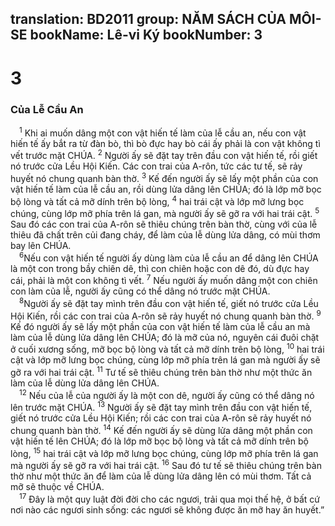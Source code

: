 translation: BD2011
group: NĂM SÁCH CỦA MÔI-SE
bookName: Lê-vi Ký 
bookNumber: 3
-------

<div class="title"><h1>3</h1><h3>Của Lễ Cầu An</h3></div>
<span class="verse le_3_1"> <sup>1</sup> Khi ai muốn dâng một con vật hiến tế làm của lễ cầu an, nếu con vật hiến tế ấy bắt ra từ đàn bò, thì bò đực hay bò cái ấy phải là con vật không tì vết trước mặt CHÚA. </span>
<span class="verse le_3_2"><sup>2</sup> Người ấy sẽ đặt tay trên đầu con vật hiến tế, rồi giết nó trước cửa Lều Hội Kiến. Các con trai của A-rôn, tức các tư tế, sẽ rảy huyết nó chung quanh bàn thờ. </span>
<span class="verse le_3_3"><sup>3</sup> Kế đến người ấy sẽ lấy một phần của con vật hiến tế làm của lễ cầu an, rồi dùng lửa dâng lên CHÚA; đó là lớp mỡ bọc bộ lòng và tất cả mỡ dính trên bộ lòng, </span>
<span class="verse le_3_4"><sup>4</sup> hai trái cật và lớp mỡ lưng bọc chúng, cùng lớp mỡ phía trên lá gan, mà người ấy sẽ gỡ ra với hai trái cật. </span>
<span class="verse le_3_5"><sup>5</sup> Sau đó các con trai của A-rôn sẽ thiêu chúng trên bàn thờ, cùng với của lễ thiêu đã chất trên củi đang cháy, để làm của lễ dùng lửa dâng, có mùi thơm bay lên CHÚA.<br/></span>
<span class="verse le_3_6"> <sup>6</sup>Nếu con vật hiến tế người ấy dùng làm của lễ cầu an để dâng lên CHÚA là một con trong bầy chiên dê, thì con chiên hoặc con dê đó, dù đực hay cái, phải là một con không tì vết. </span>
<span class="verse le_3_7"><sup>7</sup> Nếu người ấy muốn dâng một con chiên con làm của lễ, người ấy cũng có thể dâng nó trước mặt CHÚA.<br/></span>
<span class="verse le_3_8"> <sup>8</sup>Người ấy sẽ đặt tay mình trên đầu con vật hiến tế, giết nó trước cửa Lều Hội Kiến, rồi các con trai của A-rôn sẽ rảy huyết nó chung quanh bàn thờ. </span>
<span class="verse le_3_9"><sup>9</sup> Kế đó người ấy sẽ lấy một phần của con vật hiến tế làm của lễ cầu an mà làm của lễ dùng lửa dâng lên CHÚA; đó là mỡ của nó, nguyên cái đuôi chặt ở cuối xương sống, mỡ bọc bộ lòng và tất cả mỡ dính trên bộ lòng, </span>
<span class="verse le_3_10"><sup>10</sup> hai trái cật và lớp mỡ lưng bọc chúng, cùng lớp mỡ phía trên lá gan mà người ấy sẽ gỡ ra với hai trái cật. </span>
<span class="verse le_3_11"><sup>11</sup> Tư tế sẽ thiêu chúng trên bàn thờ như một thức ăn làm của lễ dùng lửa dâng lên CHÚA.<br/></span>
<span class="verse le_3_12"> <sup>12</sup> Nếu của lễ của người ấy là một con dê, người ấy cũng có thể dâng nó lên trước mặt CHÚA. </span>
<span class="verse le_3_13"><sup>13</sup> Người ấy sẽ đặt tay mình trên đầu con vật hiến tế, giết nó trước cửa Lều Hội Kiến; rồi các con trai của A-rôn sẽ rảy huyết nó chung quanh bàn thờ. </span>
<span class="verse le_3_14"><sup>14</sup> Kế đến người ấy sẽ dùng lửa dâng một phần con vật hiến tế lên CHÚA; đó là lớp mỡ bọc bộ lòng và tất cả mỡ dính trên bộ lòng, </span>
<span class="verse le_3_15"><sup>15</sup> hai trái cật và lớp mỡ lưng bọc chúng, cùng lớp mỡ phía trên lá gan mà người ấy sẽ gỡ ra với hai trái cật. </span>
<span class="verse le_3_16"><sup>16</sup> Sau đó tư tế sẽ thiêu chúng trên bàn thờ như một thức ăn để làm của lễ dùng lửa dâng lên có mùi thơm. Tất cả mỡ sẽ thuộc về CHÚA. <br/></span>
<span class="verse le_3_17"> <sup>17</sup> Ðây là một quy luật đời đời cho các ngươi, trải qua mọi thế hệ, ở bất cứ nơi nào các ngươi sinh sống: các ngươi sẽ không được ăn mỡ hay ăn huyết.”<br/></span>
